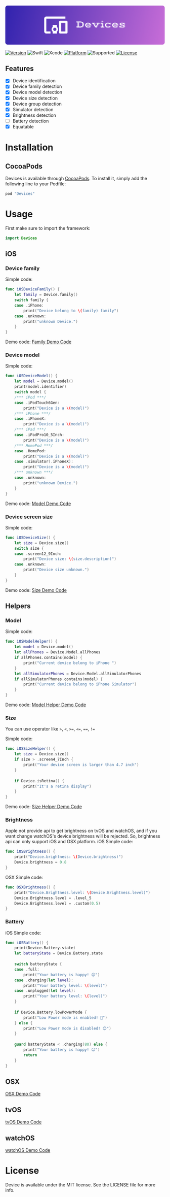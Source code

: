 [![Devices](https://github.com/RockerHX/Devices/blob/master/Source/Asset/Devices%20Logo.png?raw=true)](https://github.com/RockerHX/Devices)

[![Version](https://img.shields.io/cocoapods/v/Devices.svg)](http://cocoapods.org/pods/Devices)
![Swift](https://img.shields.io/badge/Swift-4.0-orange.svg?style=flat)
![Xcode](https://img.shields.io/badge/Xcode-9.0-orange.svg?style=flat)
[![Platform](https://img.shields.io/cocoapods/p/Devices.svg?style=flat)](http://cocoapods.org/pods/Devices)
![Supported](https://img.shields.io/badge/Supported-iOS9%20%7C%20OSX%2010.11%20%7C%20tvOS%209.0%20%7C%20watchOS%202.0-4BC51D.svg?style=flat)
[![License](https://img.shields.io/cocoapods/l/Devices.svg?style=flat)](http://cocoapods.org/pods/Devices)

## Features

- [x] Device identification
- [x] Device family detection
- [x] Device model detection
- [x] Device size detection
- [x] Device group detection
- [x] Simulator detection
- [x] Brightness detection
- [ ] Battery detection
- [x] Equatable

# Installation
## CocoaPods
Devices is available through [CocoaPods](http://cocoapods.org). To install
it, simply add the following line to your Podfile:

```ruby
pod "Devices"
```

# Usage
First make sure to import the framework:
```swift
import Devices
```

## iOS

### Device family

Simple code:
```swift
func iOSDeviceFamily() {
    let family = Device.family()
    switch family {
    case .iPhone:
        print("Device belong to \(family) family")
    case .unknown:
        print("unknown Device.")
    }
}
```
Demo code:
[Family Demo Code](/Document/iOS/Family.md)

### Device model

Simple code:
```swift
func iOSDeviceModel() {
    let model = Device.model()
    print(model.identifier)
    switch model {
    /*** iPod ***/
    case .iPodTouch6Gen:
        print("Device is a \(model)")
    /*** iPhone ***/
    case .iPhoneX:
        print("Device is a \(model)")
    /*** iPad ***/
    case .iPadPro10_5Inch:
        print("Device is a \(model)")
    /*** HomePod ***/
    case .HomePod:
        print("Device is a \(model)")
    case .simulator(.iPhoneX):
        print("Device is a \(model)")
    /*** unknown ***/
    case .unknown:
        print("unknown Device.")
    }
}
```
Demo code:
[Model Demo Code](/Document/iOS/Model.md)

### Device screen size

Simple code:
```swift
func iOSDeviceSize() {
    let size = Device.size()
    switch size {
    case .screen12_9Inch:
        print("Device size: \(size.description)")
    case .unknown:
        print("Device size unknown.")
    }
}
```
Demo code:
[Size Demo Code](/Document/iOS/Size.md)

## Helpers

### Model

Simple code:
```swift
func iOSModelHelper() {
    let model = Device.model()
    let allPhones = Device.Model.allPhones
    if allPhones.contains(model) {
        print("Current device belong to iPhone ")
    }
    let allSimulatorPhones = Device.Model.allSimulatorPhones
    if allSimulatorPhones.contains(model) {
        print("Current device belong to iPhone Simulator")
    }
}
```
Demo code:
[Model Helper Demo Code](/Document/iOS/ModelHelper.md)

### Size
You can use operator like `>`, `<`, `>=`, `<=`, `==`, `!=`

Simple code:
```swift
func iOSSizeHelper() {
    let size = Device.size()
    if size > .screen4_7Inch {
        print("Your device screen is larger than 4.7 inch")
    }

    if Device.isRetina() {
        print("It's a retina display")
    }
}
```
Demo code:
[Size Helper Demo Code](/Document/iOS/SizeHelper.md)

### Brightness
Apple not provide api to get brightness on tvOS and watchOS, and if you want change watchOS's device brightness will be rejected.
So, brightness api can only support iOS and OSX platform.
iOS Simple code:
```swift
func iOSBrightness() {
    print("Device.brightness: \(Device.brightness)")
    Device.brightness = 0.8
}

```
OSX Simple code:
```swift
func OSXBrightness() {
    print("Device.Brightness.level: \(Device.Brightness.level)")
    Device.Brightness.level = .level_5
    Device.Brightness.level = .custom(0.5)
}
```

### Battery

iOS Simple code:
```swift
func iOSBattery() {
    print(Device.Battery.state)
    let batteryState = Device.Battery.state

    switch batteryState {
    case .full:
        print("Your battery is happy! 😊")
    case .charging(let level):
        print("Your battery level: \(level)")
    case .unplugged(let level):
        print("Your battery level: \(level)")
    }

    if Device.Battery.lowPowerMode {
        print("Low Power mode is enabled! 🔋")
    } else {
        print("Low Power mode is disabled! 😊")
    }

    guard batteryState < .charging(80) else {
        print("Your battery is happy! 😊")
        return
    }
}
```


## OSX
[OSX Demo Code](/Document/OSX/OSX.md)

## tvOS
[tvOS Demo Code](/Document/tvOS/tvOS.md)

## watchOS
[watchOS Demo Code](/Document/watchOS/watchOS.md)

# License

Device is available under the MIT license. See the LICENSE file for more info.